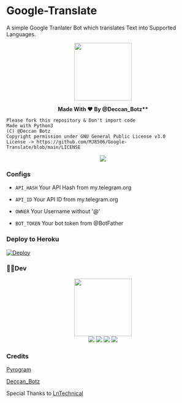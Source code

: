 # Google-Translate
A simple Google Tranlater Bot which translates Text into Supported Languages.
<p align="middle">
 <img src = "https://telegra.ph/file/73a6f6a32764f9795af3d.jpg" width="150" height="150">
</p>
  <b><p align="center">Made With ❤ By @Deccan_Botz**</p></b>


```
Please fork this repository & Don't import code
Made with Python3
(C) @Deccan Botz 
Copyright permission under GNU General Public License v3.0
License -> https://github.com/MJ8506/Google-Translate/blob/main/LICENSE
```

<p align="center">
  <a href="https://www.python.org">
    <img src="http://ForTheBadge.com/images/badges/made-with-python.svg">
  </a>
</p>

### Configs

* `API_HASH` Your API Hash from my.telegram.org

* `API_ID` Your API ID from my.telegram.org

* `OWNER` Your Username without '@'

* `BOT_TOKEN` Your bot token from @BotFather

### Deploy to Heroku
[![Deploy](https://www.herokucdn.com/deploy/button.svg)](https://heroku.com/deploy?template=https://github.com/DeccanBotz/Google-Translate)

### 👨‍💻Dev

<p align="middle">
<img src="https://telegra.ph/file/02196031aecc70af5cec4.jpg" width="150" height="150"><br>
<img src="https://badgen.net/badge/Name/The Dark King/FF33FF?icon=awesome&labelColor=0080FF"></a>
<a href="https://telegram.dog/DcBofficial"><img src="https://img.shields.io/badge/Telegram-Bot-blue.svg?logo=telegram"></a>
<a href="https://github.com/DeccanBotz"><img src="https://badgen.net/badge/Follow%20on%20/GitHub/80FF00?icon=github&labelColor=black"></a>
<a href="https://www.youtube.com/channel/UCt96T3IQs3sM7ZtthNz-tmA"><img src="https://img.shields.io/badge/YouTube-Channel-FF3333.svg?logo=youtube&logoColor=FF3333"></a>
<p align="left">
</p>

### Credits
[Pyrogram](https://docs.pyrogram.org)

[Deccan_Botz](https://t.me/Deccan_Botz)

Special Thanks to [LnTechnical](https://telegram.me/lntechnical)
